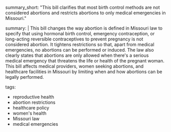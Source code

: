 summary_short: "This bill clarifies that most birth control methods are not considered abortions and restricts abortions to only medical emergencies in Missouri."

summary: |
  This bill changes the way abortion is defined in Missouri law to specify that using hormonal birth control, emergency contraception, or long-acting reversible contraceptives to prevent pregnancy is not considered abortion. It tightens restrictions so that, apart from medical emergencies, no abortions can be performed or induced. The law also clearly states that abortions are only allowed when there's a serious medical emergency that threatens the life or health of the pregnant woman. This bill affects medical providers, women seeking abortions, and healthcare facilities in Missouri by limiting when and how abortions can be legally performed.

tags:
  - reproductive health
  - abortion restrictions
  - healthcare policy
  - women's health
  - Missouri law
  - medical emergencies
